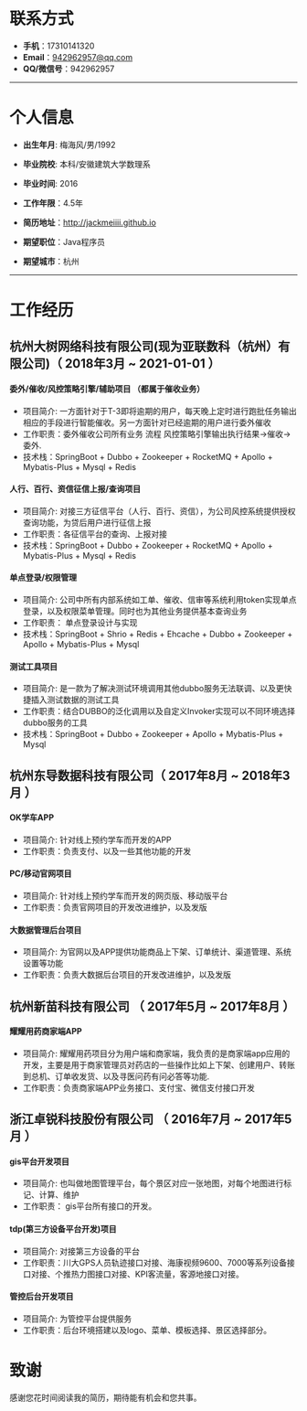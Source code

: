 # 联系方式

- __手机__：17310141320
- __Email__：942962957@qq.com
- __QQ/微信号__：942962957

---

# 个人信息

 - __出生年月__: 梅海风/男/1992
 - __毕业院校__: 本科/安徽建筑大学数理系 
 - __毕业时间__: 2016
 - __工作年限__：4.5年
 - __简历地址__：http://jackmeiiii.github.io  

 - __期望职位__：Java程序员
 - __期望城市__：杭州

---

# 工作经历

## 杭州大树网络科技有限公司(现为亚联数科（杭州）有限公司)（ 2018年3月 ~ 2021-01-01 ）

#### 委外/催收/风控策略引擎/辅助项目 （都属于催收业务）
- 项目简介: 一方面针对于T-3即将逾期的用户，每天晚上定时进行跑批任务输出相应的手段进行智能催收。另一方面针对已经逾期的用户进行委外催收
- 工作职责：委外催收公司所有业务 流程 风控策略引擎输出执行结果->催收->委外. 
- 技术栈：SpringBoot + Dubbo + Zookeeper + RocketMQ + Apollo + Mybatis-Plus + Mysql + Redis

#### 人行、百行、资信征信上报/查询项目
- 项目简介: 对接三方征信平台（人行、百行、资信），为公司风控系统提供授权查询功能，为贷后用户进行征信上报
- 工作职责：各征信平台的查询、上报对接
- 技术栈：SpringBoot + Dubbo +  Zookeeper + RocketMQ + Apollo + Mybatis-Plus + Mysql + Redis

#### 单点登录/权限管理 
- 项目简介: 公司中所有内部系统如工单、催收、信审等系统利用token实现单点登录，以及权限菜单管理。同时也为其他业务提供基本查询业务
- 工作职责： 单点登录设计与实现
- 技术栈：SpringBoot + Shrio + Redis + Ehcache + Dubbo + Zookeeper  + Apollo + Mybatis-Plus + Mysql

#### 测试工具项目
- 项目简介: 是一款为了解决测试环境调用其他dubbo服务无法联调、以及更快捷插入测试数据的测试工具
- 工作职责：结合DUBBO的泛化调用以及自定义Invoker实现可以不同环境选择dubbo服务的工具
- 技术栈：SpringBoot + Dubbo + Zookeeper + Apollo + Mybatis-Plus + Mysql

## 杭州东导数据科技有限公司（ 2017年8月 ~ 2018年3月 ）

#### OK学车APP
- 项目简介: 针对线上预约学车而开发的APP
- 工作职责：负责支付、以及一些其他功能的开发

#### PC/移动官网项目
- 项目简介: 针对线上预约学车而开发的网页版、移动版平台
- 工作职责：负责官网项目的开发改进维护，以及发版

#### 大数据管理后台项目 
- 项目简介: 为官网以及APP提供功能商品上下架、订单统计、渠道管理、系统设置等功能
- 工作职责：负责大数据后台项目的开发改进维护，以及发版
 
## 杭州新苗科技有限公司 （ 2017年5月 ~ 2017年8月 ）

#### 耀耀用药商家端APP
- 项目简介: 耀耀用药项目分为用户端和商家端，我负责的是商家端app应用的开发，主要是用于商家管理员对药店的一些操作比如上下架、创建用户、转账到总机、订单收发货、以及寻医问药有问必答等功能.
- 工作职责：负责商家端APP业务接口、支付宝、微信支付接口开发

 
## 浙江卓锐科技股份有限公司 （ 2016年7月 ~ 2017年5月 ）

#### gis平台开发项目 
- 项目简介: 也叫做地图管理平台，每个景区对应一张地图，对每个地图进行标记、计算、维护
- 工作职责： gis平台所有接口的开发。

#### tdp(第三方设备平台开发)项目
- 项目简介: 对接第三方设备的平台
- 工作职责：川大GPS人员轨迹接口对接、海康视频9600、7000等系列设备接口对接、个推热力图接口对接、KPI客流量，客源地接口对接。

#### 管控后台开发项目
- 项目简介: 为管控平台提供服务
- 工作职责：后台环境搭建以及logo、菜单、模板选择、景区选择部分。

# 致谢
感谢您花时间阅读我的简历，期待能有机会和您共事。
